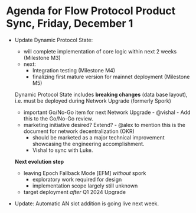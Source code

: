 # Agenda for Flow Protocol Product Sync, Friday, December 1

* Update Dynamic Protocol State:
   - will complete implementation of core logic within next 2 weeks (Milestone M3)
   - next:
     - Integration testing (Milestone M4)
     - finalizing first mature version for mainnet deployment  (Milestone M5)

  Dynamic Protocol State includes **breaking changes** (data base layout), i.e. must be deployed during Network Upgrade (formerly Spork)

  - important Go/No-Go item for next Network Upgrade - @vishal - Add this to the Go/No-Go review.
  - marketing initiative desired? Extend? - @alex to mention this is the document for network decentralization (OKR)
     - should be marketed as a major technical improvement showcasing the engineering accomplishment.
     - Vishal to sync with Luke.

  **Next evolution step**
   - leaving Epoch Fallback Mode [EFM] _without_ spork
     -  exploratory work required for design
     -  implementation scope largely still unknown
   - target deployment _after_ Q1 2024 Upgrade
 
* Update: Automatic AN slot addition is going live next week.
     
